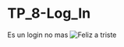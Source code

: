 # TP_8-Log_In

Es un login no mas
![Feliz a triste]([URL-o-ruta-del-GIF](https://media.tenor.com/5I1HPj8ekXgAAAAM/243.gif))
